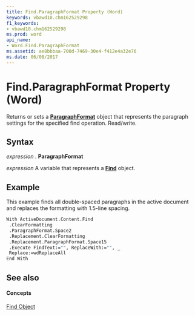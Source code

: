 ```yaml
---
title: Find.ParagraphFormat Property (Word)
keywords: vbawd10.chm162529298
f1_keywords:
- vbawd10.chm162529298
ms.prod: word
api_name:
- Word.Find.ParagraphFormat
ms.assetid: ae8bbbaa-700d-7469-30e4-f412e4a32e76
ms.date: 06/08/2017
---
```



# Find.ParagraphFormat Property (Word)

Returns or sets a  **[ParagraphFormat](paragraphformat-object-word.md)** object that represents the paragraph settings for the specified find operation. Read/write.


## Syntax

 _expression_ . **ParagraphFormat**

 _expression_ A variable that represents a **[Find](find-object-word.md)** object.


## Example

This example finds all double-spaced paragraphs in the active document and replaces the formatting with 1.5-line spacing.


```vb
With ActiveDocument.Content.Find 
 .ClearFormatting 
 .ParagraphFormat.Space2 
 .Replacement.ClearFormatting 
 .Replacement.ParagraphFormat.Space15 
 .Execute FindText:="", ReplaceWith:="", _ 
 Replace:=wdReplaceAll 
End With
```


## See also


#### Concepts


[Find Object](find-object-word.md)

